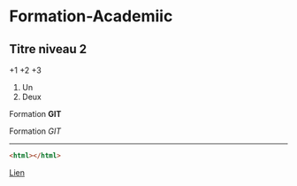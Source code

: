 # Formation-Academiic

## Titre niveau 2

+1
+2
+3
1. Un
2. Deux 

Formation **GIT**

Formation *GIT*

---

```html
<html></html>
```

[Lien](http://google.fr)